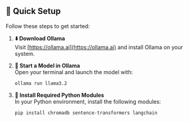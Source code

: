 ## 🚀 Quick Setup

Follow these steps to get started:

1. **⬇️ Download Ollama**  
    Visit [https://ollama.ai](https://ollama.ai) and install Ollama on your system.

2. **🦙 Start a Model in Ollama**  
    Open your terminal and launch the model with:  
    ```bash
    ollama run llama3.2
    ```

3. **🐍 Install Required Python Modules**  
    In your Python environment, install the following modules:  
    ```bash
    pip install chromadb sentence-transformers langchain
    ```
